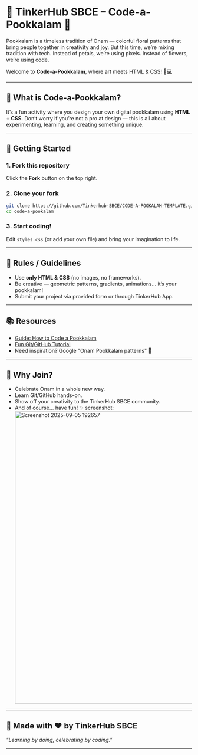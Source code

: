 # 🌸 TinkerHub SBCE – Code-a-Pookkalam 🌸

Pookkalam is a timeless tradition of Onam — colorful floral patterns that bring people together in creativity and joy.
But this time, we’re mixing tradition with tech. Instead of petals, we’re using pixels. Instead of flowers, we’re using code.

Welcome to **Code-a-Pookkalam**, where art meets HTML & CSS! 🎨💻

---

## 🎯 What is Code-a-Pookkalam?

It’s a fun activity where you design your own digital pookkalam using **HTML + CSS**.
Don’t worry if you’re not a pro at design — this is all about experimenting, learning, and creating something unique.

---

## 🚀 Getting Started

### 1. Fork this repository

Click the **Fork** button on the top right.

### 2. Clone your fork

```bash
git clone https://github.com/Tinkerhub-SBCE/CODE-A-POOKALAM-TEMPLATE.git
cd code-a-pookalam
```

### 3. Start coding!

Edit `styles.css` (or add your own file) and bring your imagination to life.

---

## 🌼 Rules / Guidelines

* Use **only HTML & CSS** (no images, no frameworks).
* Be creative — geometric patterns, gradients, animations… it’s your pookkalam!
* Submit your project via provided form or through TinkerHub App.

---

## 📚 Resources

* [Guide: How to Code a Pookkalam](https://code-a-pookalam-tinkerhub-sbce.vercel.app/)
* [Fun Git/GitHub Tutorial](https://thecompletegitguide.netlify.app/)
* Need inspiration? Google "Onam Pookkalam patterns" 🌸

---

## 🎉 Why Join?

* Celebrate Onam in a whole new way.
* Learn Git/GitHub hands-on.
* Show off your creativity to the TinkerHub SBCE community.
* And of course… have fun! ✨
screenshot:<img width="987" height="793" alt="Screenshot 2025-09-05 192657" src="https://github.com/user-attachments/assets/ab92d3ab-4433-4ab2-a055-c6c4359a9a73" />

---

## 🪷 Made with ❤️ by TinkerHub SBCE

*"Learning by doing, celebrating by coding."*

---
